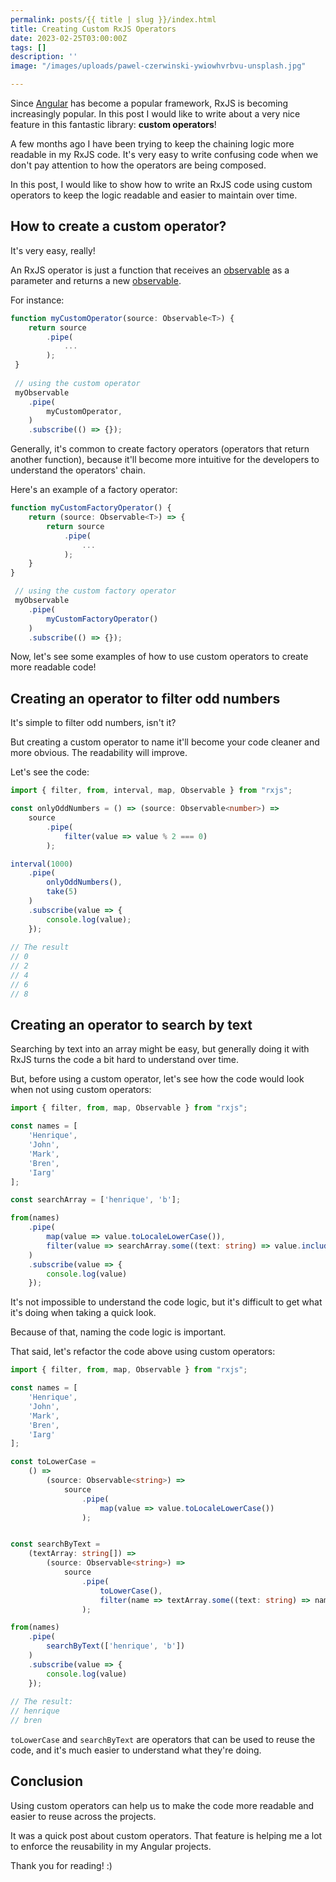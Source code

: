 ```yaml
---
permalink: posts/{{ title | slug }}/index.html
title: Creating Custom RxJS Operators
date: 2023-02-25T03:00:00Z
tags: []
description: ''
image: "/images/uploads/pawel-czerwinski-ywiowhvrbvu-unsplash.jpg"

---
```

Since [Angular](https://angular.io/) has become a popular framework, RxJS is becoming increasingly popular. In this post I would like to write about a very nice feature in this fantastic library: **custom operators**!

A few months ago I have been trying to keep the chaining logic more readable in my RxJS code. It's very easy to write confusing code when we don't pay attention to how the operators are being composed.

In this post, I would like to show how to write an RxJS code using custom operators to keep the logic readable and easier to maintain over time.

## How to create a custom operator?

It's very easy, really!

An RxJS operator is just a function that receives an [observable](https://rxjs.dev/guide/observable "observable") as a parameter and returns a new [observable](https://rxjs.dev/guide/observable "observable").

For instance:

```ts
function myCustomOperator(source: Observable<T>) { 
	return source
        .pipe(
            ...
        );
 }
 
 // using the custom operator 
 myObservable
 	.pipe(
    	myCustomOperator,
    )
    .subscribe(() => {}); 
```

Generally, it's common to create factory operators (operators that return another function), because it'll become more intuitive for the developers to understand the operators' chain.

Here's an example of a factory operator:

```ts
function myCustomFactoryOperator() {
	return (source: Observable<T>) => { 
		return source
        	.pipe(
            	...
        	);
 	}
}

 // using the custom factory operator 
 myObservable
 	.pipe(
    	myCustomFactoryOperator()
    )
    .subscribe(() => {}); 
```

Now, let's see some examples of how to use custom operators to create more readable code!

## Creating an operator to filter odd numbers

It's simple to filter odd numbers, isn't it?

But creating a custom operator to name it'll become your code cleaner and more obvious. The readability will improve.

Let's see the code:

```ts
import { filter, from, interval, map, Observable } from "rxjs";

const onlyOddNumbers = () => (source: Observable<number>) =>
    source
        .pipe(
            filter(value => value % 2 === 0)
        );

interval(1000)
    .pipe(
        onlyOddNumbers(),
        take(5)
    )
    .subscribe(value => {
        console.log(value);
    });
    
// The result
// 0
// 2
// 4
// 6
// 8
```

## Creating an operator to search by text

Searching by text into an array might be easy, but generally doing it with RxJS turns the code a bit hard to understand over time.

But, before using a custom operator, let's see how the code would look when not using custom operators:

```ts
import { filter, from, map, Observable } from "rxjs";

const names = [
    'Henrique',
    'John',
    'Mark',
    'Bren',
    'Iarg'
];

const searchArray = ['henrique', 'b'];

from(names)
    .pipe(
        map(value => value.toLocaleLowerCase()),
        filter(value => searchArray.some((text: string) => value.includes(text)))
    )
    .subscribe(value => {
        console.log(value)
    });
```

It's not impossible to understand the code logic, but it's difficult to get what it's doing when taking a quick look.

Because of that, naming the code logic is important. 

That said, let's refactor the code above using custom operators: 

```ts
import { filter, from, map, Observable } from "rxjs";

const names = [
    'Henrique',
    'John',
    'Mark',
    'Bren',
    'Iarg'
];

const toLowerCase =
    () =>
        (source: Observable<string>) =>
            source
                .pipe(
                    map(value => value.toLocaleLowerCase())
                );


const searchByText =
    (textArray: string[]) =>
        (source: Observable<string>) =>
            source
                .pipe(
                    toLowerCase(),
                    filter(name => textArray.some((text: string) => name.includes(text)))
                );

from(names)
    .pipe(
        searchByText(['henrique', 'b'])
    )
    .subscribe(value => {
        console.log(value)
    });
    
// The result:
// henrique
// bren
```

`toLowerCase` and `searchByText` are operators that can be used to reuse the code, and it's much easier to understand what they're doing. 

## Conclusion 

Using custom operators can help us to make the code more readable and easier to reuse across the projects. 

It was a quick post about custom operators. That feature is helping me a lot to enforce the reusability in my Angular projects. 

Thank you for reading!  :)